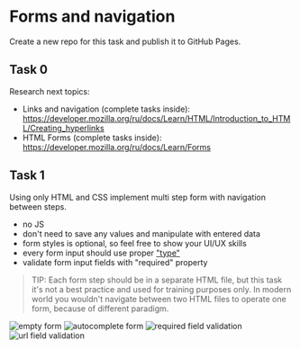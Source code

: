 # Forms and navigation

Create a new repo for this task and publish it to GitHub Pages.

## Task 0
Research next topics:
- Links and navigation (complete tasks inside): https://developer.mozilla.org/ru/docs/Learn/HTML/Introduction_to_HTML/Creating_hyperlinks
- HTML Forms (complete tasks inside): https://developer.mozilla.org/ru/docs/Learn/Forms

## Task 1
Using only HTML and CSS implement multi step form with navigation between steps.

- no JS
- don't need to save any values and manipulate with entered data
- form styles is optional, so feel free to show your UI/UX skills
- every form input should use proper ["type"](https://www.w3schools.com/html/html_form_input_types.asp)
- validate form input fields with "required" property

> TIP: Each form step should be in a separate HTML file, but this task it's not a best practice and used for training purposes only. In modern world you wouldn't navigate between two HTML files to operate one form, because of different paradigm.

![empty form](https://user-images.githubusercontent.com/28801003/167963161-ee2b9897-5251-4f73-baf8-2622447305bc.png)
![autocomplete form](https://user-images.githubusercontent.com/28801003/167963343-702b6497-b2b5-4954-8658-23b1c1b8104f.png)
![required field validation](https://user-images.githubusercontent.com/28801003/167963648-40064ca1-f30c-49f4-91f6-9c3720bf0be6.png)
![url field validation](https://user-images.githubusercontent.com/28801003/167963527-e17b7845-f478-4279-8b7f-22cbbb23119c.png)
